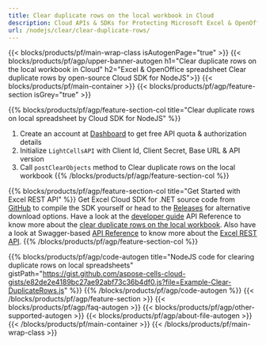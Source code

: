 ```yaml
---
title: Clear duplicate rows on the local workbook in Cloud 
description: Cloud APIs & SDKs for Protecting Microsoft Excel & OpenOffice Calc. Encrypt local spreadsheets with password by the Cells Cloud API.
url: /nodejs/clear/clear-duplicate-rows/
---
```



{{< blocks/products/pf/main-wrap-class isAutogenPage="true" >}}
{{< blocks/products/pf/agp/upper-banner-autogen h1="Clear duplicate rows on the local workbook in Cloud" h2="Excel & OpenOffice spreadsheet Clear duplicate rows by open-source Cloud SDK for NodeJS">}}
{{< blocks/products/pf/main-container >}}
{{< blocks/products/pf/agp/feature-section isGrey="true" >}}

{{% blocks/products/pf/agp/feature-section-col title="Clear duplicate rows on local spreadsheet by Cloud SDK for NodeJS" %}}
1. Create an account at <a href="https://dashboard.aspose.cloud/">Dashboard</a> to get free API quota & authorization details
1. Initialize ```LightCellsAPI``` with Client Id, Client Secret, Base URL & API version
1. Call ```postClearObjects``` method to Clear duplicate rows on the local workbook
{{% /blocks/products/pf/agp/feature-section-col %}}

{{% blocks/products/pf/agp/feature-section-col title="Get Started with Excel REST API" %}}
Get Excel Cloud SDK for .NET source code from [GitHub](https://github.com/aspose-cells-cloud/aspose-cells-cloud-node) to compile the SDK yourself or head to the [Releases](https://github.com/aspose-cells-cloud/aspose-cells-cloud-node/releases) for alternative download options. 
Have a look at the [developer guide](https://docs.aspose.cloud/cells/developer-guide/) API Reference to know more about the [clear duplicate rows on the local workbook](https://docs.aspose.cloud/cells/clear/).
Also have a look at Swagger-based [API Reference](https://apireference.aspose.cloud/cells/#/LightCells/PostClearObjects) to know more about the [Excel REST API](https://products.aspose.cloud/cells/curl/).
{{% /blocks/products/pf/agp/feature-section-col %}}

{{% blocks/products/pf/agp/code-autogen title="NodeJS code for clearing duplicate rows on local spreadsheets" gistPath="https://gist.github.com/aspose-cells-cloud-gists/e82de2e4189bc27ae92abf73c36b4df0.js?file=Example-Clear-DuplicateRows.js" %}}
{{% /blocks/products/pf/agp/code-autogen %}}
{{< /blocks/products/pf/agp/feature-section >}}
{{< blocks/products/pf/agp/faq-autogen >}}
{{< blocks/products/pf/agp/other-supported-autogen >}}
{{< blocks/products/pf/agp/about-file-autogen >}}
{{< /blocks/products/pf/main-container >}}
{{< /blocks/products/pf/main-wrap-class >}}
